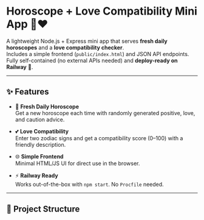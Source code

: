 # Horoscope + Love Compatibility Mini App 🌌❤️

A lightweight Node.js + Express mini app that serves **fresh daily horoscopes** and a **love compatibility checker**.  
Includes a simple frontend (`public/index.html`) and JSON API endpoints.  
Fully self-contained (no external APIs needed) and **deploy-ready on Railway** 🚀.

---

## ✨ Features

- 🔮 **Fresh Daily Horoscope**  
  Get a new horoscope each time with randomly generated positive, love, and caution advice.

- 💕 **Love Compatibility**  
  Enter two zodiac signs and get a compatibility score (0–100) with a friendly description.

- 🌐 **Simple Frontend**  
  Minimal HTML/JS UI for direct use in the browser.

- ⚡ **Railway Ready**  
  Works out-of-the-box with `npm start`. No `Procfile` needed.

---

## 📂 Project Structure

